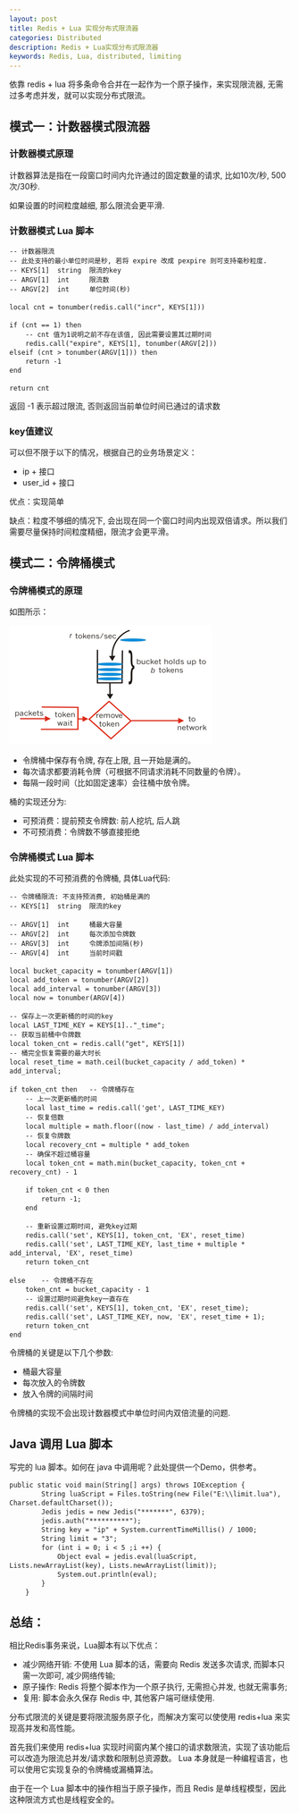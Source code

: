 ```yaml
---
layout: post
title: Redis + Lua 实现分布式限流器
categories: Distributed
description: Redis + Lua实现分布式限流器
keywords: Redis, Lua, distributed, limiting
---
```


依靠 redis + lua 将多条命令合并在一起作为一个原子操作，来实现限流器, 无需过多考虑并发，就可以实现分布式限流。


## 模式一：计数器模式限流器

### 计数器模式原理
计数器算法是指在一段窗口时间内允许通过的固定数量的请求, 比如10次/秒, 500次/30秒.

如果设置的时间粒度越细, 那么限流会更平滑.

### 计数器模式 Lua 脚本
```
-- 计数器限流
-- 此处支持的最小单位时间是秒, 若将 expire 改成 pexpire 则可支持毫秒粒度.
-- KEYS[1]  string  限流的key
-- ARGV[1]  int     限流数
-- ARGV[2]  int     单位时间(秒)

local cnt = tonumber(redis.call("incr", KEYS[1]))

if (cnt == 1) then
    -- cnt 值为1说明之前不存在该值, 因此需要设置其过期时间
    redis.call("expire", KEYS[1], tonumber(ARGV[2]))
elseif (cnt > tonumber(ARGV[1])) then
    return -1
end 

return cnt
```

返回 -1 表示超过限流, 否则返回当前单位时间已通过的请求数


### key值建议 
可以但不限于以下的情况，根据自己的业务场景定义：
* ip + 接口
* user_id + 接口


优点：实现简单

缺点：粒度不够细的情况下, 会出现在同一个窗口时间内出现双倍请求。所以我们需要尽量保持时间粒度精细，限流才会更平滑。



## 模式二：令牌桶模式

### 令牌桶模式的原理
如图所示：

![](/images/posts/distributed/redis_lua1.png)

- 令牌桶中保存有令牌, 存在上限, 且一开始是满的。
- 每次请求都要消耗令牌（可根据不同请求消耗不同数量的令牌）。
- 每隔一段时间（比如固定速率）会往桶中放令牌。


桶的实现还分为:
- 可预消费：提前预支令牌数: 前人挖坑, 后人跳
- 不可预消费：令牌数不够直接拒绝


### 令牌桶模式 Lua 脚本
此处实现的不可预消费的令牌桶, 具体Lua代码:

```
-- 令牌桶限流: 不支持预消费, 初始桶是满的
-- KEYS[1]  string  限流的key

-- ARGV[1]  int     桶最大容量
-- ARGV[2]  int     每次添加令牌数
-- ARGV[3]  int     令牌添加间隔(秒)
-- ARGV[4]  int     当前时间戳

local bucket_capacity = tonumber(ARGV[1])
local add_token = tonumber(ARGV[2])
local add_interval = tonumber(ARGV[3])
local now = tonumber(ARGV[4])

-- 保存上一次更新桶的时间的key
local LAST_TIME_KEY = KEYS[1].."_time";         
-- 获取当前桶中令牌数
local token_cnt = redis.call("get", KEYS[1])    
-- 桶完全恢复需要的最大时长
local reset_time = math.ceil(bucket_capacity / add_token) * add_interval;

if token_cnt then   -- 令牌桶存在
    -- 上一次更新桶的时间
    local last_time = redis.call('get', LAST_TIME_KEY)
    -- 恢复倍数
    local multiple = math.floor((now - last_time) / add_interval)
    -- 恢复令牌数
    local recovery_cnt = multiple * add_token
    -- 确保不超过桶容量
    local token_cnt = math.min(bucket_capacity, token_cnt + recovery_cnt) - 1
    
    if token_cnt < 0 then
        return -1;
    end
    
    -- 重新设置过期时间, 避免key过期
    redis.call('set', KEYS[1], token_cnt, 'EX', reset_time)                     
    redis.call('set', LAST_TIME_KEY, last_time + multiple * add_interval, 'EX', reset_time)
    return token_cnt
    
else    -- 令牌桶不存在
    token_cnt = bucket_capacity - 1
    -- 设置过期时间避免key一直存在
    redis.call('set', KEYS[1], token_cnt, 'EX', reset_time);
    redis.call('set', LAST_TIME_KEY, now, 'EX', reset_time + 1);    
    return token_cnt    
end
```

令牌桶的关键是以下几个参数:
- 桶最大容量
- 每次放入的令牌数
- 放入令牌的间隔时间

令牌桶的实现不会出现计数器模式中单位时间内双倍流量的问题.


## Java 调用 Lua 脚本

写完的 lua 脚本。如何在 java 中调用呢？此处提供一个Demo，供参考。

```
public static void main(String[] args) throws IOException {
        String luaScript = Files.toString(new File("E:\\limit.lua"), Charset.defaultCharset());
        Jedis jedis = new Jedis("*******", 6379);
        jedis.auth("**********");
        String key = "ip" + System.currentTimeMillis() / 1000;
        String limit = "3";
        for (int i = 0; i < 5 ;i ++) {
            Object eval = jedis.eval(luaScript, Lists.newArrayList(key), Lists.newArrayList(limit));
            System.out.println(eval);
        }
    }

```


## 总结：

相比Redis事务来说，Lua脚本有以下优点：
- 减少网络开销: 不使用 Lua 脚本的话，需要向 Redis 发送多次请求, 而脚本只需一次即可, 减少网络传输;
- 原子操作: Redis 将整个脚本作为一个原子执行, 无需担心并发, 也就无需事务;
- 复用: 脚本会永久保存 Redis 中, 其他客户端可继续使用.


分布式限流的关键是要将限流服务原子化，而解决方案可以使使用 redis+lua 来实现高并发和高性能。

首先我们来使用 redis+lua 实现时间窗内某个接口的请求数限流，实现了该功能后可以改造为限流总并发/请求数和限制总资源数。 Lua 本身就是一种编程语言，也可以使用它实现复杂的令牌桶或漏桶算法。

由于在一个 Lua 脚本中的操作相当于原子操作，而且 Redis 是单线程模型，因此这种限流方式也是线程安全的。